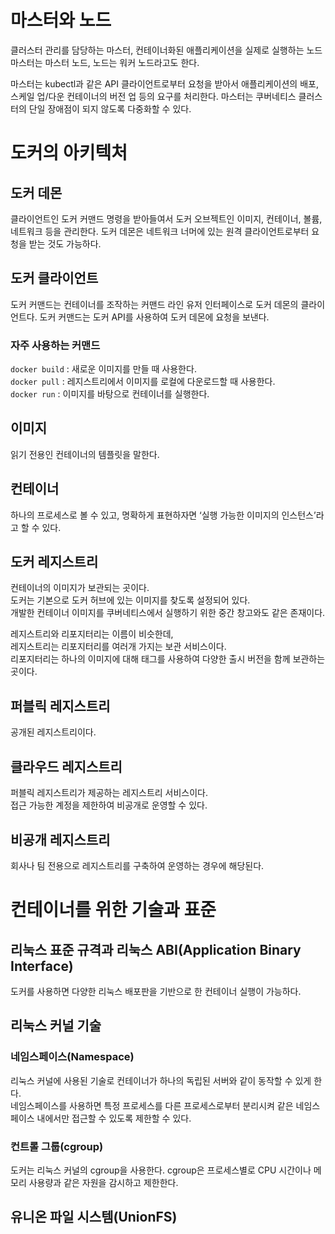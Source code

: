 # 마스터와 노드

클러스터 관리를 담당하는 마스터, 컨테이너화된 애플리케이션을 실제로 실행하는 노드
마스터는 마스터 노드, 노드는 워커 노드라고도 한다.

마스터는 kubectl과 같은 API 클라이언트로부터 요청을 받아서 애플리케이션의 배포, 스케일 업/다운 컨테이너의 버전 업 등의 요구를 처리한다.
마스터는 쿠버네티스 클러스터의 단일 장애점이 되지 않도록 다중화할 수 있다.

# 도커의 아키텍처

## 도커 데몬

클라이언트인 도커 커맨드 명령을 받아들여서 도커 오브젝트인 이미지, 컨테이너, 볼륨, 네트워크 등을 관리한다.
도커 데몬은 네트워크 너머에 있는 원격 클라이언트로부터 요청을 받는 것도 가능하다.

## 도커 클라이언트

도커 커맨드는 컨테이너를 조작하는 커맨드 라인 유저 인터페이스로 도커 데몬의 클라이언트다.
도커 커맨드는 도커 API를 사용하여 도커 데몬에 요청을 보낸다.

### 자주 사용하는 커맨드

`docker build` : 새로운 이미지를 만들 때 사용한다.  
`docker pull` : 레지스트리에서 이미지를 로컬에 다운로드할 때 사용한다.  
`docker run` : 이미지를 바탕으로 컨테이너를 실행한다.

## 이미지

읽기 전용인 컨테이너의 템플릿을 말한다.

## 컨테이너

하나의 프로세스로 볼 수 있고, 명확하게 표현하자면 ‘실행 가능한 이미지의 인스턴스’라고 할 수 있다.

## 도커 레지스트리

컨테이너의 이미지가 보관되는 곳이다.  
도커는 기본으로 도커 허브에 있는 이미지를 찾도록 설정되어 있다.  
개발한 컨테이너 이미지를 쿠버네티스에서 실행하기 위한 중간 창고와도 같은 존재이다.

레지스트리와 리포지터리는 이름이 비슷한데,  
레지스트리는 리포지터리를 여러개 가지는 보관 서비스이다.  
리포지터리는 하나의 이미지에 대해 태그를 사용하여 다양한 출시 버전을 함께 보관하는 곳이다.

## 퍼블릭 레지스트리

공개된 레지스트리이다.

## 클라우드 레지스트리

퍼블릭 레지스트리가 제공하는 레지스트리 서비스이다.  
접근 가능한 계정을 제한하여 비공개로 운영할 수 있다.

## 비공개 레지스트리

회사나 팀 전용으로 레지스트리를 구축하여 운영하는 경우에 해당된다.

# 컨테이너를 위한 기술과 표준

## 리눅스 표준 규격과 리눅스 ABI(Application Binary Interface)

도커를 사용하면 다양한 리눅스 배포판을 기반으로 한 컨테이너 실행이 가능하다.

## 리눅스 커널 기술

### 네임스페이스(Namespace)

리눅스 커널에 사용된 기술로 컨테이너가 하나의 독립된 서버와 같이 동작할 수 있게 한다.  
네임스페이스를 사용하면 특정 프로세스를 다른 프로세스로부터 분리시켜 같은 네임스페이스 내에서만 접근할 수 있도록 제한할 수 있다.

### 컨트롤 그룹(cgroup)

도커는 리눅스 커널의 cgroup을 사용한다.
cgroup은 프로세스별로 CPU 시간이나 메모리 사용량과 같은 자원을 감시하고 제한한다.

## 유니온 파일 시스템(UnionFS)
